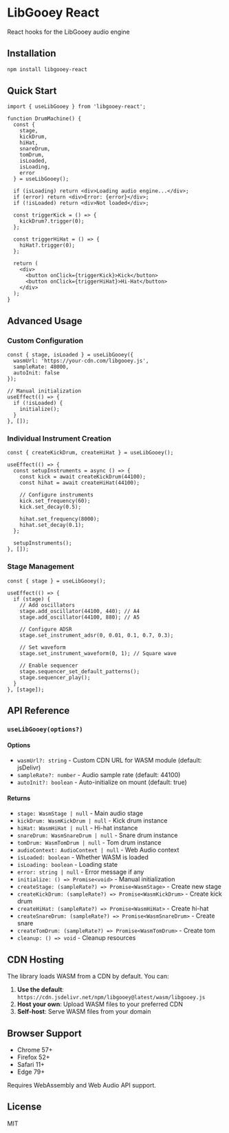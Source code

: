 # LibGooey React

React hooks for the LibGooey audio engine 

## Installation

```bash
npm install libgooey-react
```

## Quick Start

```tsx
import { useLibGooey } from 'libgooey-react';

function DrumMachine() {
  const { 
    stage, 
    kickDrum, 
    hiHat, 
    snareDrum, 
    tomDrum, 
    isLoaded, 
    isLoading, 
    error 
  } = useLibGooey();

  if (isLoading) return <div>Loading audio engine...</div>;
  if (error) return <div>Error: {error}</div>;
  if (!isLoaded) return <div>Not loaded</div>;

  const triggerKick = () => {
    kickDrum?.trigger(0);
  };

  const triggerHiHat = () => {
    hiHat?.trigger(0);
  };

  return (
    <div>
      <button onClick={triggerKick}>Kick</button>
      <button onClick={triggerHiHat}>Hi-Hat</button>
    </div>
  );
}
```

## Advanced Usage

### Custom Configuration

```tsx
const { stage, isLoaded } = useLibGooey({
  wasmUrl: 'https://your-cdn.com/libgooey.js',
  sampleRate: 48000,
  autoInit: false
});

// Manual initialization
useEffect(() => {
  if (!isLoaded) {
    initialize();
  }
}, []);
```

### Individual Instrument Creation

```tsx
const { createKickDrum, createHiHat } = useLibGooey();

useEffect(() => {
  const setupInstruments = async () => {
    const kick = await createKickDrum(44100);
    const hihat = await createHiHat(44100);
    
    // Configure instruments
    kick.set_frequency(60);
    kick.set_decay(0.5);
    
    hihat.set_frequency(8000);
    hihat.set_decay(0.1);
  };
  
  setupInstruments();
}, []);
```

### Stage Management

```tsx
const { stage } = useLibGooey();

useEffect(() => {
  if (stage) {
    // Add oscillators
    stage.add_oscillator(44100, 440); // A4
    stage.add_oscillator(44100, 880); // A5
    
    // Configure ADSR
    stage.set_instrument_adsr(0, 0.01, 0.1, 0.7, 0.3);
    
    // Set waveform
    stage.set_instrument_waveform(0, 1); // Square wave
    
    // Enable sequencer
    stage.sequencer_set_default_patterns();
    stage.sequencer_play();
  }
}, [stage]);
```

## API Reference

### `useLibGooey(options?)`

#### Options

- `wasmUrl?: string` - Custom CDN URL for WASM module (default: jsDelivr)
- `sampleRate?: number` - Audio sample rate (default: 44100)
- `autoInit?: boolean` - Auto-initialize on mount (default: true)

#### Returns

- `stage: WasmStage | null` - Main audio stage
- `kickDrum: WasmKickDrum | null` - Kick drum instance
- `hiHat: WasmHiHat | null` - Hi-hat instance
- `snareDrum: WasmSnareDrum | null` - Snare drum instance
- `tomDrum: WasmTomDrum | null` - Tom drum instance
- `audioContext: AudioContext | null` - Web Audio context
- `isLoaded: boolean` - Whether WASM is loaded
- `isLoading: boolean` - Loading state
- `error: string | null` - Error message if any
- `initialize: () => Promise<void>` - Manual initialization
- `createStage: (sampleRate?) => Promise<WasmStage>` - Create new stage
- `createKickDrum: (sampleRate?) => Promise<WasmKickDrum>` - Create kick drum
- `createHiHat: (sampleRate?) => Promise<WasmHiHat>` - Create hi-hat
- `createSnareDrum: (sampleRate?) => Promise<WasmSnareDrum>` - Create snare
- `createTomDrum: (sampleRate?) => Promise<WasmTomDrum>` - Create tom
- `cleanup: () => void` - Cleanup resources

## CDN Hosting

The library loads WASM from a CDN by default. You can:

1. **Use the default**: `https://cdn.jsdelivr.net/npm/libgooey@latest/wasm/libgooey.js`
2. **Host your own**: Upload WASM files to your preferred CDN
3. **Self-host**: Serve WASM files from your domain

## Browser Support

- Chrome 57+
- Firefox 52+
- Safari 11+
- Edge 79+

Requires WebAssembly and Web Audio API support.

## License

MIT 